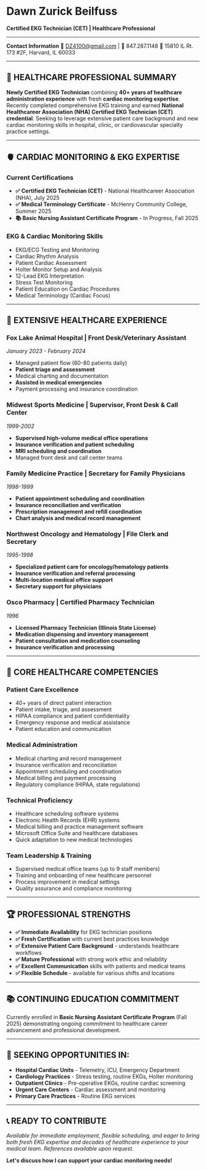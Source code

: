 # Dawn Zurick Beilfuss
**Certified EKG Technician (CET) | Healthcare Professional**

---

**Contact Information**
📧 DZ4100@gmail.com | 📱 847.287.1148
📍 15810 IL Rt. 173 #2F, Harvard, IL 60033

---

## 🏥 HEALTHCARE PROFESSIONAL SUMMARY

**Newly Certified EKG Technician** combining **40+ years of healthcare administration experience** with fresh **cardiac monitoring expertise**. Recently completed comprehensive EKG training and earned **National Healthcareer Association (NHA) Certified EKG Technician (CET) credential**. Seeking to leverage extensive patient care background and new cardiac monitoring skills in hospital, clinic, or cardiovascular specialty practice settings.

---

## 🫀 **CARDIAC MONITORING & EKG EXPERTISE**

### **Current Certifications**
- **✅ Certified EKG Technician (CET)** - National Healthcareer Association (NHA), July 2025
- **✅ Medical Terminology Certificate** - McHenry Community College, Summer 2025
- **📚 Basic Nursing Assistant Certificate Program** - In Progress, Fall 2025

### **EKG & Cardiac Monitoring Skills**
- EKG/ECG Testing and Monitoring
- Cardiac Rhythm Analysis
- Patient Cardiac Assessment  
- Holter Monitor Setup and Analysis
- 12-Lead EKG Interpretation
- Stress Test Monitoring
- Patient Education on Cardiac Procedures
- Medical Terminology (Cardiac Focus)

---

## 🏥 **EXTENSIVE HEALTHCARE EXPERIENCE**

### **Fox Lake Animal Hospital** | Front Desk/Veterinary Assistant
*January 2023 - February 2024*
- Managed patient flow (60-80 patients daily)
- **Patient triage and assessment**
- Medical charting and documentation
- **Assisted in medical emergencies**
- Payment processing and insurance coordination

### **Midwest Sports Medicine** | Supervisor, Front Desk & Call Center
*1999-2002*
- **Supervised high-volume medical office operations**
- **Insurance verification and patient scheduling**
- **MRI scheduling and coordination**
- Managed front desk and call center teams

### **Family Medicine Practice** | Secretary for Family Physicians  
*1998-1999*
- **Patient appointment scheduling and coordination**
- **Insurance reconciliation and verification**
- **Prescription management and refill coordination**
- **Chart analysis and medical record management**

### **Northwest Oncology and Hematology** | File Clerk and Secretary
*1995-1998*
- **Specialized patient care for oncology/hematology patients**
- **Insurance verification and referral processing**
- **Multi-location medical office support**
- **Secretary support for physicians**

### **Osco Pharmacy** | Certified Pharmacy Technician
*1996*
- **Licensed Pharmacy Technician (Illinois State License)**
- **Medication dispensing and inventory management**
- **Patient consultation and medication counseling**
- **Insurance verification and processing**

---

## 💪 **CORE HEALTHCARE COMPETENCIES**

### **Patient Care Excellence**
- 40+ years of direct patient interaction
- Patient intake, triage, and assessment
- HIPAA compliance and patient confidentiality
- Emergency response and medical assistance
- Patient education and communication

### **Medical Administration**
- Medical charting and record management
- Insurance verification and reconciliation
- Appointment scheduling and coordination
- Medical billing and payment processing
- Regulatory compliance (HIPAA, state regulations)

### **Technical Proficiency**
- Healthcare scheduling software systems
- Electronic Health Records (EHR) systems
- Medical billing and practice management software
- Microsoft Office Suite and healthcare databases
- Quick adaptation to new medical technologies

### **Team Leadership & Training**
- Supervised medical office teams (up to 9 staff members)
- Training and onboarding of new healthcare personnel
- Process improvement in medical settings
- Quality assurance and compliance monitoring

---

## 🏆 **PROFESSIONAL STRENGTHS**

- **✅ Immediate Availability** for EKG technician positions
- **✅ Fresh Certification** with current best practices knowledge  
- **✅ Extensive Patient Care Background** - understands healthcare workflows
- **✅ Mature Professional** with strong work ethic and reliability
- **✅ Excellent Communication** skills with patients and medical teams
- **✅ Flexible Schedule** - available for various shifts and locations

---

## 📚 **CONTINUING EDUCATION COMMITMENT**

Currently enrolled in **Basic Nursing Assistant Certificate Program** (Fall 2025) demonstrating ongoing commitment to healthcare career advancement and professional development.

---

## 🎯 **SEEKING OPPORTUNITIES IN:**

- **Hospital Cardiac Units** - Telemetry, ICU, Emergency Department
- **Cardiology Practices** - Stress testing, routine EKGs, Holter monitoring
- **Outpatient Clinics** - Pre-operative EKGs, routine cardiac screening
- **Urgent Care Centers** - Cardiac assessment and monitoring
- **Primary Care Practices** - Routine EKG services

---

## 📞 **READY TO CONTRIBUTE**

*Available for immediate employment, flexible scheduling, and eager to bring both fresh EKG expertise and decades of healthcare experience to your medical team. References available upon request.*

**Let's discuss how I can support your cardiac monitoring needs!**
